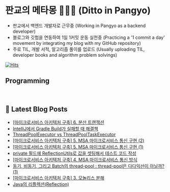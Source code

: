 # 판교의 메타몽 👩🏻‍💻 (Ditto in Pangyo)
- 판교에서 백엔드 개발자로 근무중 (Working in Pangyo as a backend developer)
- 블로그와 깃헙을 연동하여 1일 1커밋 운동 실천중 (Practicing a '1 commit a day' movement by integrating my blog with my GitHub repository)
- 주로 TIL, 개발 서적, 알고리즘 풀이를 업로드 (Usually uploading TIL, developer books and algorithm problem solvings)

[![Hits](https://hits.seeyoufarm.com/api/count/incr/badge.svg?url=https%3A%2F%2Fgithub.com%2Fditto-astrd%2Fhit-counter&count_bg=%235BBAA3&title_bg=%23E1E1E1&icon=badoo.svg&icon_color=%23D75E5E&title=%E2%9D%97%EF%B8%8F&edge_flat=false)](https://hits.seeyoufarm.com)

## Programming

<p>
  <img alt="" src= "https://img.shields.io/badge/Java-0398fc?style=flat-square&logo=Java&logoColor=white"/> 
  <img alt="" src= "https://img.shields.io/badge/Spring-9ae66e?style=flat-square&logo=Spring&logoColor=white"/>
  <img alt="" src= "https://img.shields.io/badge/MySQL-dbdbdb?style=flat-square&logo=MYSQL&logoColor=orange"/>
</p>

## 📕 Latest Blog Posts

<ul><li><a href='https://astrid-dm.tistory.com/606' target='_blank'>[마이크로서비스 아키텍처 구축] 6. 분산 트랜잭션</a></li><li><a href='https://astrid-dm.tistory.com/605' target='_blank'>IntelliJ에서 Gradle Build가 실패할 때 해결책</a></li><li><a href='https://astrid-dm.tistory.com/604' target='_blank'>ThreadPoolExecutor vs ThreadPoolTaskExecutor</a></li><li><a href='https://astrid-dm.tistory.com/603' target='_blank'>[마이크로서비스 아키텍처 구축] 5. MSA 마이크로서비스 통신 구현 (2)</a></li><li><a href='https://astrid-dm.tistory.com/602' target='_blank'>[마이크로서비스 아키텍처 구축] 5. MSA 마이크로서비스 통신 구현 (1)</a></li><li><a href='https://astrid-dm.tistory.com/601' target='_blank'>private 필드에 ReflectionUtils로 값을 셋팅해서 테스트 코드 작성</a></li><li><a href='https://astrid-dm.tistory.com/599' target='_blank'>[마이크로서비스 아키텍처 구축] 4. MSA 마이크로서비스 통신 방식</a></li><li><a href='https://astrid-dm.tistory.com/600' target='_blank'>동기, 비동기, 그리고 Batch의 thread-pool : thread-pool은 다다익선이 아닐까? (1)</a></li><li><a href='https://astrid-dm.tistory.com/598' target='_blank'>[마이크로서비스 아키텍처 구축] 3. 모놀리스 분해</a></li><li><a href='https://astrid-dm.tistory.com/596' target='_blank'>Java의 리플렉션(Reflection)</a></li></ul>
